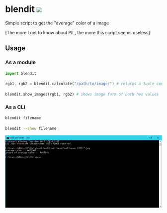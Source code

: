 # blendit   ![](https://img.shields.io/badge/python-3-blue.svg?style=for-the-badge)
Simple script to get the "average" color of a image

[The more I get to know about PIL, the more this script seems useless]

## Usage

### As a module

```python
import blendit

rgb1, rgb2 = blendit.calculate("/path/to/image/") # returns a tuple containing 2 hex values

blendit.show_images(rgb1, rgb2) # shows image form of both hex values

```

### As a CLI

```bash
blendit filename

blendit --show filename
```

![](./screenshot.png)